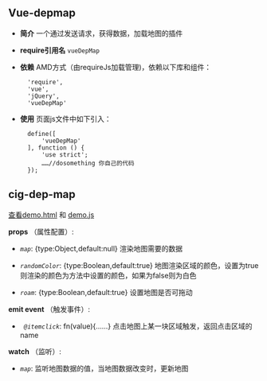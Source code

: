 ## Vue-depmap

+ __简介__ 一个通过发送请求，获得数据，加载地图的插件
+ __require引用名__ `vueDepMap`
+ __依赖__ AMD方式（由requireJs加载管理)，依赖以下库和组件：

        'require',
        'vue',
        'jQuery',
        'vueDepMap'
+ __使用__ 页面js文件中如下引入：

        define([
            'vueDepMap'
        ], function () {
            'use strict';
            ……//dosomething 你自己的代码
        });

## cig-dep-map
[查看demo.html](./demo.html) 和 [demo.js](./demo.js)

__props__ （属性配置）:
            
  + _`map`_: {type:Object,default:null} 渲染地图需要的数据
   
  + _`randomColor`_: {type:Boolean,default:true} 地图渲染区域的颜色，设置为true则渲染的颜色为方法中设置的颜色，如果为false则为白色
   
  + _`roam`_:  {type:Boolean,default:true} 设置地图是否可拖动

__emit event__ （触发事件）:
            
  + _` @itemclick`_: fn(value){……} 点击地图上某一块区域触发，返回点击区域的name


__watch__ （监听）:
            
  + _`map`_: 监听地图数据的值，当地图数据改变时，更新地图
